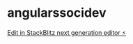 # angularssocidev

[Edit in StackBlitz next generation editor ⚡️](https://stackblitz.com/~/github.com/velatertak/angularssocidev)